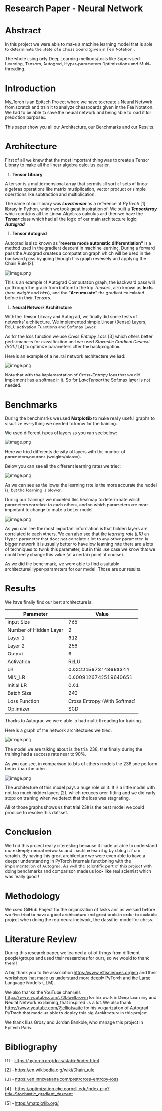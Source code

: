 # Research Paper - Neural Network

# Abstract

In this project we were able to make a machine learning model that is able to determinate the state of a chess board (given in Fen Notation).

The whole using only Deep Learning methods/tools like Supervised Learning, Tensors, Autograd, Hyper-parameters Optimizations and Multi-threading.

# Introduction

My_Torch is an Epitech Project where we have to create a Neural Network from scratch and train it to analyze chessboards given in the Fen Notation. We had to be able to save the neural network and being able to load it for prediction purposes.

This paper show you all our Architecture, our Benchmarks and our Results.

# Architecture

First of all we knew that the most important thing was to create a Tensor Library to make all the linear algebra calculus easier.

1. **Tensor Library**

A tensor is a multidimensional array that permits all sort of sets of linear algebras operations like matrix multiplication, vector product or simple operations like subtraction and multiplication.

The name of our library was ***LavaTensor*** as a reference of *PyTorch* [1] library in Python, which we took great inspiration of. We built a ***TensorArray*** which contains all the Linear Algebras calculus and then we have the ***Tensor*** class which had all the logic of our main architecture logic: ***Autograd***

1. **Tensor Autograd**

Autograd is also known as “**reverse mode automatic differentiation”** is a method used in the gradient descent in machine learning. During a forward pass the Autograd creates a computation graph which will be used in the backward pass by going through this graph reversely and applying the Chain Rule [2].

![image.png](Research%20Paper%20-%20Neural%20Network%2015c79d2dcced8188b18dd65ef78990f6/image.png)

This is an example of Autograd Computation graph, the backward pass will go through the graph from bottom to the top *Tensors*, also known as **leafs** (here *weight* and *bias*), and the “**Accumulate**” the gradient calculated before in their Tensors.

1. **Neural Network Architecture**

With the Tensor Library and Autograd, we finally did some tests of networks’ architecture. We implemented simple Linear (Dense) Layers, ReLU activation Functions and Softmax Layer.

As for the loss function we use *Cross Entropy Loss* [3] which offers better performances for classification and we used *Stocastic Gradient Descent (SGD)* [4] to optimize parameters after the backprogation.

Here is an example of a neural network architecture we had:

![image.png](Research%20Paper%20-%20Neural%20Network%2015c79d2dcced8188b18dd65ef78990f6/image%201.png)

Note that with the implementation of Cross-Entropy loss that we did implement has a softmax in it. So for *LavaTensor* the Softmax layer is not needed.

# Benchmarks

During the benchmarks we used **Matplotlib** to make really useful graphs to visualize everything we needed to know for the training.

We used different types of layers as you can see below:

![image.png](Research%20Paper%20-%20Neural%20Network%2015c79d2dcced8188b18dd65ef78990f6/image%202.png)

Here we tried differents density of layers with the number of parameters/neurons (weights/biases).

Below you can see all the different learning rates we tried:

![image.png](Research%20Paper%20-%20Neural%20Network%2015c79d2dcced8188b18dd65ef78990f6/image%203.png)

As we can see as the lower the learning rate is the more accurate the model is, but the learning is slower.

During our trainings we modeled this heatmap to determinate which parameters correlate to each others, and so which parameters are more important to change to make a better model.

![image.png](Research%20Paper%20-%20Neural%20Network%2015c79d2dcced8188b18dd65ef78990f6/image%204.png)

As you can see the most important information is that hidden layers are correlated to each others. We can also see that the *learning rate (LR)* an Hyper-parameter that does not correlate a lot to any other parameter. In bigger network it is usually better to have low learning rate there are a lots of techniques to twink this parameter, but in this use case we know that we could freely change this value (at a certain point of course).

As we did the benchmark, we were able to find a suitable architecture/Hyper-parameters for our model. Those are our results.

# **Results**

We have finally find our best architecture is:

| Parameter | Value |
| --- | --- |
| Input Size | 768 |
| Number of Hidden Layer | 2 |
| Layer 1 | 512 |
| Layer 2 | 256 |
| Output | 6 |
| Activation | ReLU |
| LR | 0.022215673448668344 |
| MIN_LR | 0.0009126742519640651 |
| Initial LR | 0.01 |
| Batch Size | 240 |
| Loss Function | Cross Entropy (With Softmax) |
| Optimizer | SGD |

Thanks to Autograd we were able to had multi-threading for training.

Here is a graph of the network architectures we tried.

![image.png](Research%20Paper%20-%20Neural%20Network%2015c79d2dcced8188b18dd65ef78990f6/image%205.png)

The model we are talking about is the trial 238, that finally during the training had a success rate near to 90%.

As you can see, in comparison to lots of others models the 238 one perform better than the other.

![image.png](Research%20Paper%20-%20Neural%20Network%2015c79d2dcced8188b18dd65ef78990f6/image%206.png)

The architecture of this model pays a huge role on it. It is a little model with not too much hidden layers (2), which reduces over-fitting and we did early stops on training when we detect that the loss was stagnating.

All of those graphs shows us that trial 238 is the best model we could produce to resolve this dataset.

# Conclusion

We find this project really interesting because it made us able to understand more deeply neural networks and machine learning by doing it from scratch. By having this great architecture we were even able to have a deeper understanding in PyTorch Internals functioning with the implementation of Autograd. As well the scientific part of this project with doing benchmarks and comparison made us look like real scientist which was really good !

# **Methodology**

We used GitHub Project for the organization of tasks and as we said before we first tried to have a good architecture and great tools in order to scalable project when doing the real neural network, the classifier model for chess.

# **Literature Review**

During this research paper, we learned a lot of things from different people/groups and used their researches for ours, so we would to thank them !

A big thank you to the association https://www.effisciences.org/en and their workshops that made us understand more deeply PyTorch and the Large Language Models (LLM).

We also thanks the YouTube channels https://www.youtube.com/c/3blue1brown for his work in Deep Learning and Neural Network explaining, that inspired us a lot. We also thank https://www.youtube.com/@elliotwaite for his vulgarization of Autograd PyTorch that made us able to deploy this big Architecture in this project.

We thank Ilias Grosy and Jordan Bankole, who manage this project in Epitech Paris.

# **Bibliography**

[1] - https://pytorch.org/docs/stable/index.html

[2] - https://en.wikipedia.org/wiki/Chain_rule

[3] - https://en.innovatiana.com/post/cross-entropy-loss

[4] - https://optimization.cbe.cornell.edu/index.php?title=Stochastic_gradient_descent

[5] - https://matplotlib.org/